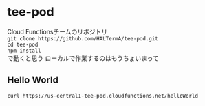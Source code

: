# tee-pod

Cloud Functionsチームのリポジトリ  
`git clone https://github.com/HALTermA/tee-pod.git`  
`cd tee-pod`  
`npm install`  
で動くと思う
ローカルで作業するのはもうちょいまって
## Hello World
`curl https://us-central1-tee-pod.cloudfunctions.net/helloWorld`
